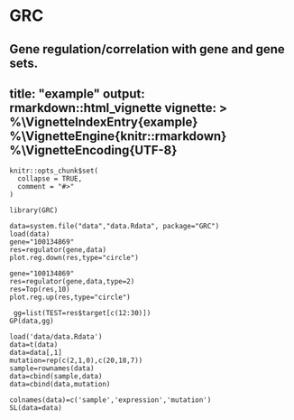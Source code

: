 # GRC
Gene regulation/correlation with gene and gene sets.
---
title: "example"
output: rmarkdown::html_vignette
vignette: >
  %\VignetteIndexEntry{example}
  %\VignetteEngine{knitr::rmarkdown}
  %\VignetteEncoding{UTF-8}
---

```{r, include = FALSE}
knitr::opts_chunk$set(
  collapse = TRUE,
  comment = "#>"
)
```

```{r downstream}
library(GRC)

data=system.file("data","data.Rdata", package="GRC")
load(data) 
gene="100134869"
res=regulator(gene,data)
plot.reg.down(res,type="circle")

```

```{r upstream}
gene="100134869"
res=regulator(gene,data,type=2)
res=Top(res,10)
plot.reg.up(res,type="circle")

```

```{r The correlation between gene expression and pathway score }
 gg=list(TEST=res$target[c(12:30)])
GP(data,gg)
```
```{r  Synthetic lethal analysis}
load('data/data.Rdata') 
data=t(data)
data=data[,1]
mutation=rep(c(2,1,0),c(20,18,7))
sample=rownames(data)
data=cbind(sample,data)
data=cbind(data,mutation)

colnames(data)=c('sample','expression','mutation') 
SL(data=data)           
```


